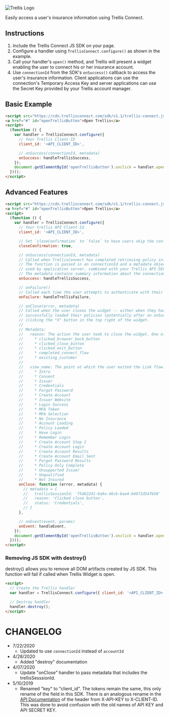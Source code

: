 ![Trellis Logo](https://cdn.trellisconnect.com/sdk/v1.1/js-sdk/assets/images/header.png)

Easily access a user's insurance information using Trellis Connect.

## Instructions

1. Include the Trellis Connect JS SDK on your page.
2. Configure a handler using `TrellisConnect.configure()` as shown in the example.
3. Call your handler's `open()` method, and Trellis will present a widget enabling the user to connect his or her insurance account.
4. Use `connectionId` from the SDK's `onSuccess()` callback to access the user's insurance information. Client applications can use the connection's Temporary Access Key and server applications can use the Secret Key provided by your Trellis account manager.

## Basic Example

```html
<script src="https://cdn.trellisconnect.com/sdk/v1.1/trellis-connect.js"></script>
<a href="#" id="openTrellisButton">Open Trellis</a>
<script>
  (function () {
    var handler = TrellisConnect.configure({
      // Your Trellis Client-ID
      client_id: '<API_CLIENT_ID>',

      // onSuccess(connectionId, metadata)
      onSuccess: handleTrellisSuccess,
    });
    document.getElementById('openTrellisButton').onclick = handler.open;
  })();
</script>
```

## Advanced Features

```html
<script src="https://cdn.trellisconnect.com/sdk/v1.1/trellis-connect.js"></script>
<a href="#" id="openTrellisButton">Open Trellis</a>
<script>
  (function () {
    var handler = TrellisConnect.configure({
      // Your trellis API Client-Id
      client_id: '<API_CLIENT_ID>',

      // Set `closeConfirmation` to `false` to have users skip the confirmation dialog after clicking the close button.
      closeConfirmation: true,

      // onSuccess(connectionId, metadata)
      // Called when TrellisConnect has completed retrieving policy information from the user.
      // The function is passed in an connectionId and a metadata object. The connectionId can be
      // used by application server, combined with your Trellis API-SECRET-KEY to pull policy data.
      // The metadata contains summary information about the connection.
      onSuccess: handleTrellisSuccess,

      // onFailure()
      // Called each time the user attempts to authenticate with their insurer and fails.
      onFailure: handleTrellisFailure,

      // onClose(error, metadata)
      // Called when the user closes the widget -- either when they have
      // successfully loaded their policies (potentially after an onSuccess() call) or by
      // clicking the "X" button in the top right of the widget.
      //
      // Metadata:
      //   reason: The action the user took to close the widget. One of the following values.
      //     * clicked_browser_back_button
      //     * clicked_close_button
      //     * clicked_exit_button
      //     * completed_connect_flow
      //     * existing_customer
      //
      //   view_name: The point at which the user exited the Link flow. One of the following values.
      //     * Intro
      //     * Consent
      //     * Issuer
      //     * Credentials
      //     * Forgot Password
      //     * Create Account
      //     * Issuer Website
      //     * Login Success
      //     * MFA Token
      //     * MFA Selection
      //     * No Insurance
      //     * Account Loading
      //     * Policy Loaded
      //     * Have Login
      //     * Remember Login
      //     * Create Account Step 2
      //     * Create Account Login
      //     * Create Account Results
      //     * Create Account Email Sent
      //     * Forgot Password Results
      //     * Policy Only Complete
      //     * Unsupported Issuer
      //     * Unqualified
      //     * Not Insured
      onClose: function (error, metadata) {
        // metadata = {
        //   trellisSessionId: 'f5d62241-6a9a-46cb-bae4-b4972d54fb58'
        //   reason: 'Clicked close button',
        //   status: 'Credentials',
        // }
      },

      // onEvent(event, params)
      onEvent: handleEvent,
    });
    document.getElementById('openTrellisButton').onclick = handler.open;
  })();
</script>
```

### Removing JS SDK with destroy()

destroy() allows you to remove all DOM artifacts created by JS SDK. This function will fail if called when Trellis Widget is open.

```html
<script>
  // Create the Trellis handler
  var handler = TrellisConnect.configure({ client_id: '<API_CLIENT_ID>' });

  // Destroy handler
  handler.destroy();
</script>
```

# CHANGELOG

- 7/22/2020
  - Updated to use `connectionId` instead of `accountId`
- 4/28/2020
  - Added "destroy" documentation
- 4/07/2020
  - Update "onClose" handler to pass metadata that includes the trellisSesssionId.
- 5/10/2019
  - Renamed "key" to "client_id". The tokens remain the same, this only rename of the field in this SDK. There is an analogous rename in the [API Documentation](https://trellisconnect.com/docs) of the header from X-API-KEY to X-CLIENT-ID. This was done to avoid confusion with the old names of API KEY and API SECRET KEY.

